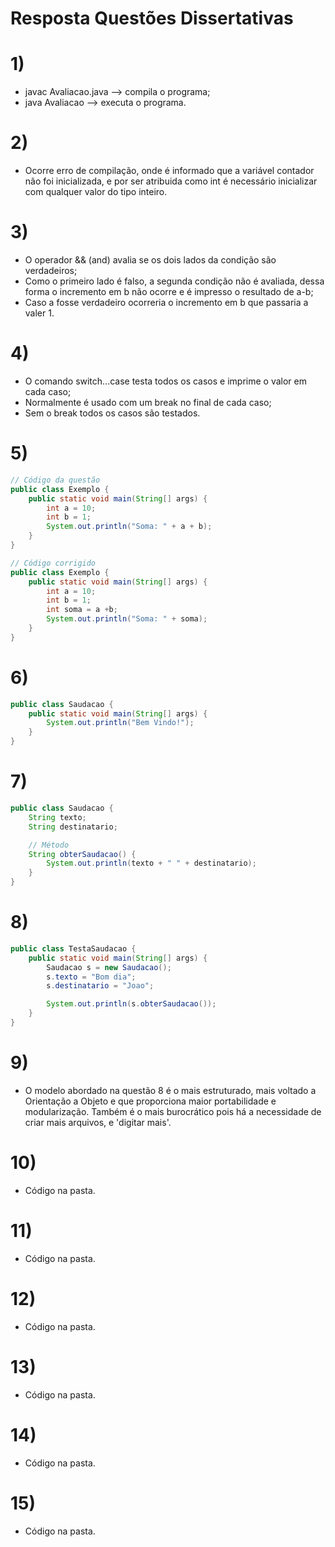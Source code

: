 # Resposta Questões Dissertativas

# 1) 
- javac Avaliacao.java --> compila o programa;
- java Avaliacao --> executa o programa.

# 2)
- Ocorre erro de compilação, onde é informado que a variável contador não foi inicializada, e por ser atribuida como int é necessário inicializar com qualquer valor do tipo inteiro.

# 3)
- O operador && (and) avalia se os dois lados da condição são verdadeiros;
- Como o primeiro lado é falso, a segunda condição não é avaliada, dessa forma o incremento em b não ocorre e é impresso o resultado de a-b;
- Caso a fosse verdadeiro ocorreria o incremento em b que passaria a valer 1.

# 4)
- O comando switch...case testa todos os casos e imprime o valor em cada caso;
- Normalmente é usado com um break no final de cada caso;
- Sem o break todos os casos são testados.

# 5)
``` Java
// Código da questão
public class Exemplo {
    public static void main(String[] args) {
        int a = 10;
        int b = 1;
        System.out.println("Soma: " + a + b);
    }
}

// Código corrigido
public class Exemplo {
    public static void main(String[] args) {
        int a = 10;
        int b = 1;
        int soma = a +b;
        System.out.println("Soma: " + soma);
    }
} 
```

# 6)
``` Java
public class Saudacao {
    public static void main(String[] args) {
        System.out.println("Bem Vindo!");
    }
}
```

# 7)
``` Java
public class Saudacao {
    String texto;
    String destinatario;

    // Método
    String obterSaudacao() {
        System.out.println(texto + " " + destinatario);
    }
}
```

# 8)
``` Java
public class TestaSaudacao {
    public static void main(String[] args) {
        Saudacao s = new Saudacao();
        s.texto = "Bom dia";
        s.destinatario = "Joao";

        System.out.println(s.obterSaudacao());
    }    
}
```

# 9)
- O modelo abordado na questão 8 é o mais estruturado, mais voltado a Orientação a Objeto e que proporciona maior portabilidade e modularização. Também é o mais burocrático pois há a necessidade de criar mais arquivos, e 'digitar mais'.

# 10)
- Código na pasta.

# 11)
- Código na pasta.

# 12)
- Código na pasta.

# 13)
- Código na pasta.

# 14)
- Código na pasta.

# 15)
- Código na pasta.

